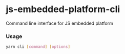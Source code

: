 # js-embedded-platform-cli
Command line interface for JS embedded platform


### Usage

```bash
yarn cli [command] [options]
```